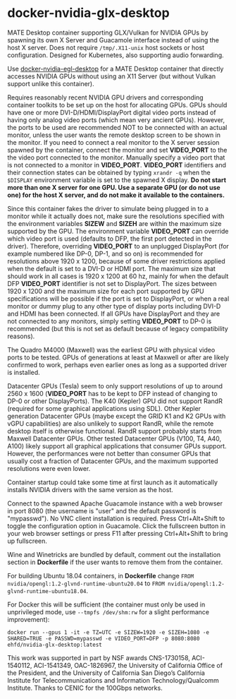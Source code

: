 # docker-nvidia-glx-desktop

MATE Desktop container supporting GLX/Vulkan for NVIDIA GPUs by spawning its own X Server and Guacamole interface instead of using the host X server. Does not require `/tmp/.X11-unix` host sockets or host configuration. Designed for Kubernetes, also supporting audio forwarding.

Use [docker-nvidia-egl-desktop](https://github.com/ehfd/docker-nvidia-egl-desktop) for a MATE Desktop container that directly accesses NVIDIA GPUs without using an X11 Server (but without Vulkan support unlike this container).

Requires reasonably recent NVIDIA GPU drivers and corresponding container toolkits to be set up on the host for allocating GPUs. GPUs should have one or more DVI-D/HDMI/DisplayPort digital video ports instead of having only analog video ports (which mean very ancient GPUs). However, the ports to be used are recommended NOT to be connected with an actual monitor, unless the user wants the remote desktop screen to be shown in the monitor. If you need to connect a real monitor to the X server session spawned by the container, connect the monitor and set **VIDEO_PORT** to the the video port connected to the monitor. Manually specify a video port that is not connected to a monitor in **VIDEO_PORT**. **VIDEO_PORT** identifiers and their connection states can be obtained by typing `xrandr -q` when the `$DISPLAY` environment variable is set to the spawned X display. **Do not start more than one X server for one GPU. Use a separate GPU (or do not use one) for the host X server, and do not make it available to the containers.**

Since this container fakes the driver to simulate being plugged in to a monitor while it actually does not, make sure the resolutions specified with the environment variables **SIZEW** and **SIZEH** are within the maximum size supported by the GPU. The environment variable **VIDEO_PORT** can override which video port is used (defaults to DFP, the first port detected in the driver). Therefore, overriding **VIDEO_PORT** to an unplugged DisplayPort (for example numbered like DP-0, DP-1, and so on) is recommended for resolutions above 1920 x 1200, because of some driver restrictions applied when the default is set to a DVI-D or HDMI port. The maximum size that should work in all cases is 1920 x 1200 at 60 hz, mainly for when the default DFP **VIDEO_PORT** identifier is not set to DisplayPort. The sizes between 1920 x 1200 and the maximum size for each port supported by GPU specifications will be possible if the port is set to DisplayPort, or when a real monitor or dummy plug to any other type of display ports including DVI-D and HDMI has been connected. If all GPUs have DisplayPort and they are not connected to any monitors, simply setting **VIDEO_PORT** to DP-0 is recommended (but this is not set as default because of legacy compatibility reasons).

The Quadro M4000 (Maxwell) was the earliest GPU with physical video ports to be tested. GPUs of generations at least at Maxwell or after are likely confirmed to work, perhaps even earlier ones as long as a supported driver is installed.

Datacenter GPUs (Tesla) seem to only support resolutions of up to around 2560 x 1600 (**VIDEO_PORT** has to be kept to DFP instead of changing to DP-0 or other DisplayPorts). The K40 (Kepler) GPU did not support RandR (required for some graphical applications using SDL). Other Kepler generation Datacenter GPUs (maybe except the GRID K1 and K2 GPUs with vGPU capabilities) are also unlikely to support RandR, while the remote desktop itself is otherwise functional. RandR support probably starts from Maxwell Datacenter GPUs. Other tested Datacenter GPUs (V100, T4, A40, A100) likely support all graphical applications that consumer GPUs support. However, the performances were not better than consumer GPUs that usually cost a fraction of Datacenter GPUs, and the maximum supported resolutions were even lower.

Container startup could take some time at first launch as it automatically installs NVIDIA drivers with the same version as the host.

Connect to the spawned Apache Guacamole instance with a web browser in port 8080 (the username is "user" and the default password is "mypasswd"). No VNC client installation is required. Press Ctrl+Alt+Shift to toggle the configuration option in Guacamole. Click the fullscreen button in your web browser settings or press F11 after pressing Ctrl+Alt+Shift to bring up fullscreen.

Wine and Winetricks are bundled by default, comment out the installation section in **Dockerfile** if the user wants to remove them from the container.

For building Ubuntu 18.04 containers, in **Dockerfile** change `FROM nvidia/opengl:1.2-glvnd-runtime-ubuntu20.04` to `FROM nvidia/opengl:1.2-glvnd-runtime-ubuntu18.04`.

For Docker this will be sufficient (the container must only be used in unprivileged mode, use `--tmpfs /dev/shm:rw` for a slight performance improvement):

```
docker run --gpus 1 -it -e TZ=UTC -e SIZEW=1920 -e SIZEH=1080 -e SHARED=TRUE -e PASSWD=mypasswd -e VIDEO_PORT=DFP -p 8080:8080 ehfd/nvidia-glx-desktop:latest
```

This work was supported in part by NSF awards CNS-1730158, ACI-1540112, ACI-1541349, OAC-1826967, the University of California Office of the President, and the University of California San Diego’s California Institute for Telecommunications and Information Technology/Qualcomm Institute. Thanks to CENIC for the 100Gbps networks.
